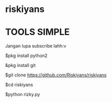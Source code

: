 # riskiyans

# TOOLS SIMPLE

Jangan lupa subscribe lahh:v

$pkg install python2

&pkg install git

$git clone https://github.com/Riskiyans/riskiyans

$cd riskiyans


$python rizky.py


